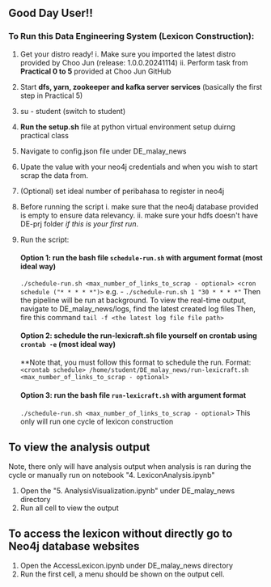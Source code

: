 ## Good Day User!!
### To Run this Data Engineering System (Lexicon Construction):
1. Get your distro ready!
      i. Make sure you imported the latest distro provided by Choo Jun (release: 1.0.0.20241114)
      ii. Perform task from **Practical 0 to 5** provided at Choo Jun GitHub

2. Start **dfs, yarn, zookeeper and kafka server services** (basically the first step in Practical 5)
3. su - student (switch to student)
4. **Run the setup.sh** file at python virtual environment setup duirng practical class
5. Navigate to config.json file under DE_malay_news
6. Upate the value with your neo4j credentials and when you wish to start scrap the data from.
7. (Optional) set ideal number of peribahasa to register in neo4j
8. Before running the script
    i. make sure that the neo4j database provided is empty to ensure data relevancy.
   ii. make sure your hdfs doesn't have DE-prj folder _if this is your first run_.
  
9. Run the script:

   #### **Option 1**: run the bash file `schedule-run.sh` with argument format **(most ideal way)**
   `./schedule-run.sh <max_number_of_links_to_scrap - optional> <cron schedule ("* * * * *")>`
   e.g. - `./schedule-run.sh 1 "30 * * * *"`
   Then the pipeline will be run at background.
   To view the real-time output, navigate to DE_malay_news/logs, find the latest created log files
   Then, fire this command `tail -f <the latest log file file path>`

   #### **Option 2**: schedule the run-lexicraft.sh file yourself on crontab using `crontab -e` **(most ideal way)**
   **Note that, you must follow this format to schedule the run.
   Format: `<crontab schedule> /home/student/DE_malay_news/run-lexicraft.sh <max_number_of_links_to_scrap - optional>`

   #### **Option 3**: run the bash file `run-lexicraft.sh` with argument format
   `./schedule-run.sh <max_number_of_links_to_scrap - optional>`
   This only will run one cycle of lexicon construction

## To view the analysis output
Note, there only will have analysis output when analysis is ran during the cycle or manually run on notebook "4. LexiconAnalysis.ipynb"
1. Open the "5. AnalysisVisualization.ipynb" under DE_malay_news directory
2. Run all cell to view the output

## To access the lexicon without directly go to Neo4j database websites
1. Open the AccessLexicon.ipynb under DE_malay_news directory
2. Run the first cell, a menu should be shown on the output cell.
   
   
   
